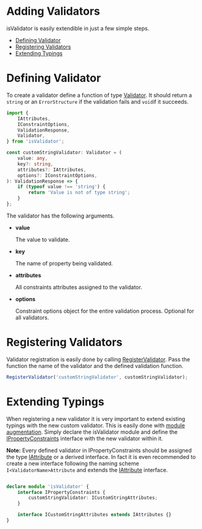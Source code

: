 <h1>Adding Validators</h1>

isValidator is easily extendible in just a few simple steps.

- [Defining Validator](#defining-validator)
- [Registering Validators](#registering-validators)
- [Extending Typings](#extending-typings)

# Defining Validator

To create a validator define a function of type [Validator][validator]. It should return a ```string``` or an ```ErrorStructure``` if the validation fails and ```void```if it succeeds.

```typescript
import {
    IAttributes,
    IConstraintOptions,
    ValidationResponse,
    Validator,
} from 'isValidator';

const customStringValidator: Validator = (
    value: any,
    key?: string,
    attributes?: IAttributes,
    options?: IConstraintOptions,
): ValidationResponse => {
    if (typeof value !== 'string') {
        return 'Value is not of type string';
    }
};
```

The validator has the following arguments.

* __value__ 

  The value to validate.

* __key__

  The name of property being validated.

* __attributes__

  All constraints attributes assigned to the validator.

* __options__

  Constraint options object for the entire validation process. Optional for all validators. 

# Registering Validators

Validator registration is easily done by calling [RegisterValidator][registervalidator]. Pass the function the name of the validator and the defined validation function.

```typescript
RegisterValidator('customStringValidator', customStringValidator);
```

# Extending Typings

When registering a new validator it is very important to extend existing typings with the new custom validator. This is easily done with [module augmentation](https://www.typescriptlang.org/docs/handbook/declaration-merging.html#module-augmentation). Simply declare the isValidator module and define the [IPropertyConstraints][ipropertyconstraints] interface with the new validator within it.

__Note:__ Every defined validator in IPropertyConstraints should be assigned the type [IAttribute][iattribute] or a derived interface. In fact it is even recommended to create a new interface following the naming scheme ```I<ValidatorName>Attribute``` and extends the [IAttribute][iattribute] interface.

```typescript

declare module 'isValidator' {
    interface IPropertyConstraints {
        customStringValidator: ICustomStringAttributes;
    }

    interface ICustomStringAttributes extends IAttributes {}
}

```




[iattribute]:../api/attributes/attributes.md#iattributes
[ipropertyconstraints]:../api/isvalidator.md#ipropertyconstraints
[registervalidator]:../api/isvalidator.md#registervaldiator
[validator]:../api/validators.md#validator